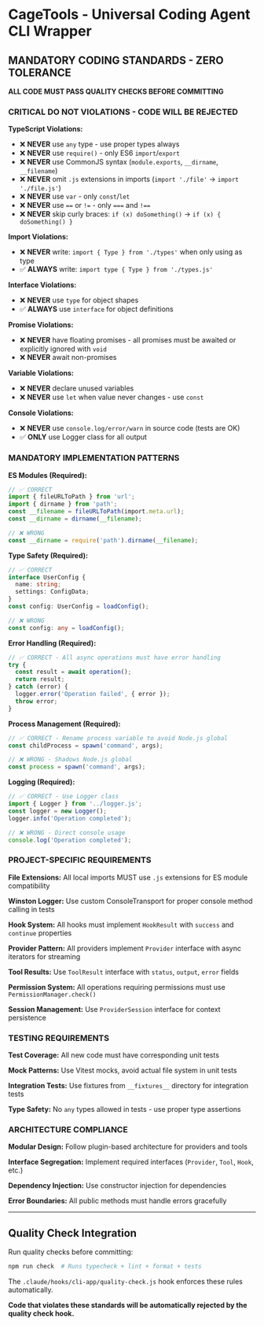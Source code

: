# CageTools - Universal Coding Agent CLI Wrapper

## MANDATORY CODING STANDARDS - ZERO TOLERANCE

**ALL CODE MUST PASS QUALITY CHECKS BEFORE COMMITTING**

### CRITICAL DO NOT VIOLATIONS - CODE WILL BE REJECTED

**TypeScript Violations:**

- ❌ **NEVER** use `any` type - use proper types always
- ❌ **NEVER** use `require()` - only ES6 `import`/`export`
- ❌ **NEVER** use CommonJS syntax (`module.exports`, `__dirname`, `__filename`)
- ❌ **NEVER** omit `.js` extensions in imports (`import './file'` → `import './file.js'`)
- ❌ **NEVER** use `var` - only `const`/`let`
- ❌ **NEVER** use `==` or `!=` - only `===` and `!==`
- ❌ **NEVER** skip curly braces: `if (x) doSomething()` → `if (x) { doSomething() }`

**Import Violations:**

- ❌ **NEVER** write: `import { Type } from './types'` when only using as type
- ✅ **ALWAYS** write: `import type { Type } from './types.js'`

**Interface Violations:**

- ❌ **NEVER** use `type` for object shapes
- ✅ **ALWAYS** use `interface` for object definitions

**Promise Violations:**

- ❌ **NEVER** have floating promises - all promises must be awaited or explicitly ignored with `void`
- ❌ **NEVER** await non-promises

**Variable Violations:**

- ❌ **NEVER** declare unused variables
- ❌ **NEVER** use `let` when value never changes - use `const`

**Console Violations:**

- ❌ **NEVER** use `console.log/error/warn` in source code (tests are OK)
- ✅ **ONLY** use Logger class for all output

### MANDATORY IMPLEMENTATION PATTERNS

**ES Modules (Required):**

```typescript
// ✅ CORRECT
import { fileURLToPath } from 'url';
import { dirname } from 'path';
const __filename = fileURLToPath(import.meta.url);
const __dirname = dirname(__filename);

// ❌ WRONG
const __dirname = require('path').dirname(__filename);
```

**Type Safety (Required):**

```typescript
// ✅ CORRECT
interface UserConfig {
  name: string;
  settings: ConfigData;
}
const config: UserConfig = loadConfig();

// ❌ WRONG
const config: any = loadConfig();
```

**Error Handling (Required):**

```typescript
// ✅ CORRECT - All async operations must have error handling
try {
  const result = await operation();
  return result;
} catch (error) {
  logger.error('Operation failed', { error });
  throw error;
}
```

**Process Management (Required):**

```typescript
// ✅ CORRECT - Rename process variable to avoid Node.js global
const childProcess = spawn('command', args);

// ❌ WRONG - Shadows Node.js global
const process = spawn('command', args);
```

**Logging (Required):**

```typescript
// ✅ CORRECT - Use Logger class
import { Logger } from '../logger.js';
const logger = new Logger();
logger.info('Operation completed');

// ❌ WRONG - Direct console usage
console.log('Operation completed');
```

### PROJECT-SPECIFIC REQUIREMENTS

**File Extensions:** All local imports MUST use `.js` extensions for ES module compatibility

**Winston Logger:** Use custom ConsoleTransport for proper console method calling in tests

**Hook System:** All hooks must implement `HookResult` with `success` and `continue` properties

**Provider Pattern:** All providers implement `Provider` interface with async iterators for streaming

**Tool Results:** Use `ToolResult` interface with `status`, `output`, `error` fields

**Permission System:** All operations requiring permissions must use `PermissionManager.check()`

**Session Management:** Use `ProviderSession` interface for context persistence

### TESTING REQUIREMENTS

**Test Coverage:** All new code must have corresponding unit tests

**Mock Patterns:** Use Vitest mocks, avoid actual file system in unit tests

**Integration Tests:** Use fixtures from `__fixtures__` directory for integration tests

**Type Safety:** No `any` types allowed in tests - use proper type assertions

### ARCHITECTURE COMPLIANCE

**Modular Design:** Follow plugin-based architecture for providers and tools

**Interface Segregation:** Implement required interfaces (`Provider`, `Tool`, `Hook`, etc.)

**Dependency Injection:** Use constructor injection for dependencies

**Error Boundaries:** All public methods must handle errors gracefully

---

## Quality Check Integration

Run quality checks before committing:

```bash
npm run check  # Runs typecheck + lint + format + tests
```

The `.claude/hooks/cli-app/quality-check.js` hook enforces these rules automatically.

**Code that violates these standards will be automatically rejected by the quality check hook.**
